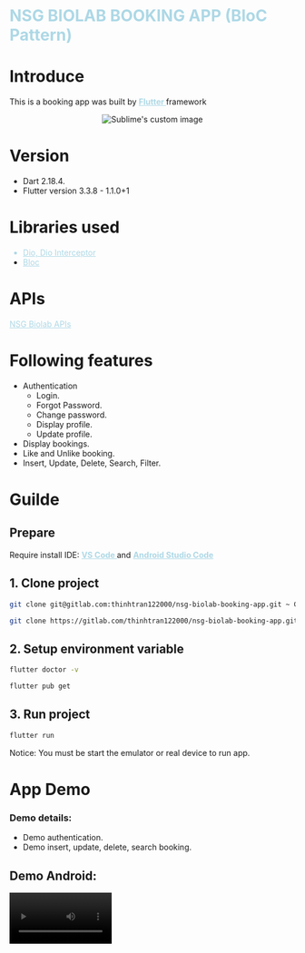 <!DOCTYPE html>
<html>
<body>
<h1 style="color: lightblue; font-weight:bold;"> NSG BIOLAB BOOKING APP (BloC Pattern)
</h1>
<h1> Introduce </h1>
<p> This is a booking app was built by 
    <span >
        <a style="color: lightblue; font-weight:bold;" href=https://flutter.dev> Flutter
        </a>
    </span> 
    <span>framework
    </span> 
</p>
 <p align="center">
  <img src="https://nsgbio.com/wp-content/uploads/2021/08/nsgb-aioseo-logo-1.jpg" alt="Sublime's custom image">
</p> 
  <h1> Version </h1>
<ul>
  <li>
  Dart 2.18.4.
  </li>
  <li>
  Flutter version 3.3.8 - 1.1.0+1
  </li>
      
</ul>
<h1> Libraries used </h1>
<ul>
  <li style="color:lightblue;">
    <a style="color:lightblue;" href= https://pub.dev/packages/dio >Dio, Dio Interceptor
    </a>
  </li>
  <li> 
    <a style="color:lightblue;" href= https://bloclibrary.dev/#/ >Bloc
    </a>
  </li>
</ul>

<h1> APIs </h1>
<a style="color:lightblue;" href= https://nsg-bio.vinova.sg/documentation#/ >NSG Biolab APIs</a>
<p></p>

<h1> Following features </h1>

<ul>
  <li>
    <a>Authentication</a>
    <ul>
      <li>
      Login.
      </li>
       <li>
      Forgot Password.
      </li>
       <li>
      Change password.
      </li>
       <li>
      Display profile.
      </li>
       <li>
      Update profile.
      </li>
    </ul>
  </li>
    <li> 
      <a>Display bookings.
      </a>
    </li>
    <li> 
      <a>Like and Unlike booking.
      </a>
    </li>
    <li> 
        <a>Insert, Update, Delete, Search, Filter.
        </a>
    </li>
</ul>

<h1> Guilde </h1>
<h2> Prepare </h2>
<p>
 <span>Require install IDE: 
    </span> 
 <span >
        <a style="color: lightblue; font-weight:bold;" href=https://code.visualstudio.com> VS Code
        </a>
    </span> 
    <span>and
    </span> 
    <span >
        <a style="color: lightblue; font-weight:bold;" href=https://developer.android.com/studio> Android Studio Code
        </a>
    </span> 
</p>

## 1. Clone project

```sh
git clone git@gitlab.com:thinhtran122000/nsg-biolab-booking-app.git ~ Clone with SSH
```

```sh
git clone https://gitlab.com/thinhtran122000/nsg-biolab-booking-app.git ~ Clone with HTTPS
```

## 2. Setup environment variable

```sh
flutter doctor -v
```

```sh
flutter pub get
```

## 3. Run project

```sh
flutter run
```

<p> Notice: You must be start the emulator or real device to run app.</p>

<h1> App Demo </h1>
<h3> Demo details: </h3>

<ul>
  <li>
  Demo authentication.
  </li>
  <li>
  Demo insert, update, delete, search booking.
  </li>
</ul>

<h2> Demo Android: </h2>
 <video src='https://user-images.githubusercontent.com/48506960/211948069-08a5f6ab-4335-4db9-bcbf-be7ac2123c70.mp4' width=180 >

</body>
</html>
